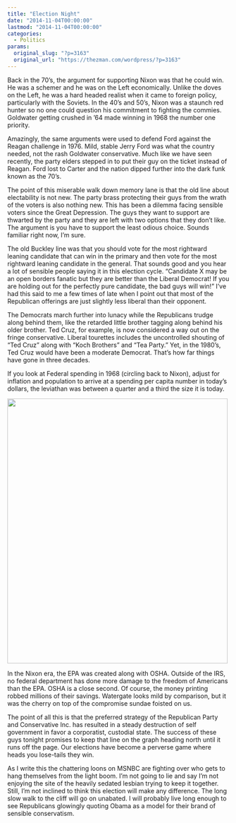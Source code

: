 ```yaml
---
title: "Election Night"
date: "2014-11-04T00:00:00"
lastmod: "2014-11-04T00:00:00"
categories:
  - Politics
params:
  original_slug: "?p=3163"
  original_url: "https://thezman.com/wordpress/?p=3163"
---
```


Back in the 70’s, the argument for supporting Nixon was that he could
win. He was a schemer and he was on the Left economically. Unlike the
doves on the Left, he was a hard headed realist when it came to foreign
policy, particularly with the Soviets. In the 40’s and 50’s, Nixon was a
staunch red hunter so no one could question his commitment to fighting
the commies. Goldwater getting crushed in ’64 made winning in 1968 the
number one priority.

Amazingly, the same arguments were used to defend Ford against the
Reagan challenge in 1976. Mild, stable Jerry Ford was what the country
needed, not the rash Goldwater conservative. Much like we have seen
recently, the party elders stepped in to put their guy on the ticket
instead of Reagan. Ford lost to Carter and the nation dipped further
into the dark funk known as the 70’s.

The point of this miserable walk down memory lane is that the old line
about electability is not new. The party brass protecting their guys
from the wrath of the voters is also nothing new. This has been a
dilemma facing sensible voters since the Great Depression. The guys they
want to support are thwarted by the party and they are left with two
options that they don’t like. The argument is you have to support the
least odious choice. Sounds familiar right now, I’m sure.

The old Buckley line was that you should vote for the most rightward
leaning candidate that can win in the primary and then vote for the most
rightward leaning candidate in the general. That sounds good and you
hear a lot of sensible people saying it in this election cycle.
“Candidate X may be an open borders fanatic but they are better than the
Liberal Democrat! If you are holding out for the perfectly pure
candidate, the bad guys will win!” I’ve had this said to me a few times
of late when I point out that most of the Republican offerings are just
slightly less liberal than their opponent.

The Democrats march further into lunacy while the Republicans trudge
along behind them, like the retarded little brother tagging along behind
his older brother. Ted Cruz, for example, is now considered a way out on
the fringe conservative. Liberal tourettes includes the uncontrolled
shouting of “Ted Cruz” along with “Koch Brothers” and “Tea Party.” Yet,
in the 1980’s, Ted Cruz would have been a moderate Democrat. That’s how
far things have gone in three decades.

If you look at Federal spending in 1968 (circling back to Nixon), adjust
for inflation and population to arrive at a spending per capita number
in today’s dollars, the leviathan was between a quarter and a third the
size it is today.

<img
src="http://wmbriggs.com/blog/wp-content/uploads/2013/02/budget_2013.jpg"
class="aligncenter" decoding="async" width="500" height="600" />

In the Nixon era, the EPA was created along with OSHA. Outside of the
IRS, no federal department has done more damage to the freedom of
Americans than the EPA. OSHA is a close second. Of course, the money
printing robbed millions of their savings. Watergate looks mild by
comparison, but it was the cherry on top of the compromise sundae
foisted on us.

The point of all this is that the preferred strategy of the Republican
Party and Conservative Inc. has resulted in a steady destruction of self
government in favor a corporatist, custodial state. The success of these
guys tonight promises to keep that line on the graph heading north until
it runs off the page. Our elections have become a perverse game where
heads you lose-tails they win.

As I write this the chattering loons on MSNBC are fighting over who gets
to hang themselves from the light boom. I’m not going to lie and say I’m
not enjoying the site of the heavily sedated lesbian trying to keep it
together. Still, I’m not inclined to think this election will make any
difference. The long slow walk to the cliff will go on unabated. I will
probably live long enough to see Republicans glowingly quoting Obama as
a model for their brand of sensible conservatism.

 
